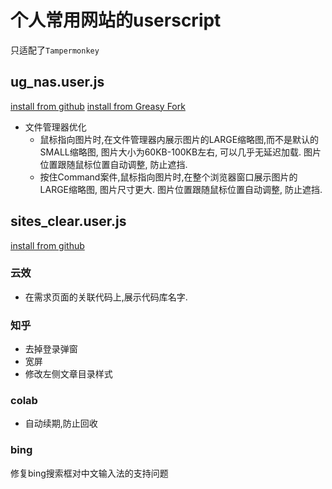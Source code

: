 # 个人常用网站的userscript

只适配了`Tampermonkey`

## ug_nas.user.js

[install from github](https://raw.githubusercontent.com/cp19890714/userscript/master/ug_nas.user.js)
[install from Greasy Fork](https://greasyfork.org/zh-CN/scripts/475230-ugreen-nas)

* 文件管理器优化
  * 鼠标指向图片时,在文件管理器内展示图片的LARGE缩略图,而不是默认的SMALL缩略图, 图片大小为60KB-100KB左右, 可以几乎无延迟加载. 图片位置跟随鼠标位置自动调整, 防止遮挡.
  * 按住Command案件,鼠标指向图片时,在整个浏览器窗口展示图片的LARGE缩略图, 图片尺寸更大. 图片位置跟随鼠标位置自动调整, 防止遮挡.

## sites_clear.user.js

[install from github](https://raw.githubusercontent.com/cp19890714/userscript/master/sites_clear.user.js)

### 云效
* 在需求页面的关联代码上,展示代码库名字.

### 知乎
* 去掉登录弹窗
* 宽屏
* 修改左侧文章目录样式

### colab
* 自动续期,防止回收

### bing
修复bing搜索框对中文输入法的支持问题
